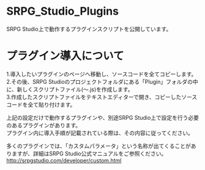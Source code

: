 # SRPG_Studio_Plugins  
SRPG Studio上で動作するプラグインスクリプトを公開しています。

# プラグイン導入について

1.導入したいプラグインのページへ移動し、ソースコードを全てコピーします。  
2.その後、SRPG Studioのプロジェクトフォルダにある「Plugin」フォルダの中に、新しくスクリプトファイル(～.js)を作成します。  
3.作成したスクリプトファイルをテキストエディターで開き、コピーしたソースコードを全て貼り付けます。  
  
上記の設定だけで動作するプラグインや、別途SRPG Studio上で設定を行う必要のあるプラグインがあります。  
プラグイン内に導入手順が記載されている際は、その内容に従ってください。

多くのプラグインでは、「カスタムパラメータ」という名称が出てくることがありますが、詳細はSRPG Studio公式マニュアルをご参照ください。  
http://srpgstudio.com/developer/custom.html
